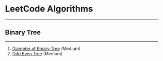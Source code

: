 # LeetCode Algorithms

---------------------------------------------

## Binary Tree

---------------------------------------------

1. [Diameter of Binary Tree](src/main/java/in/treyi/tree/binary_tree/diameter_of_binary_tree_543)  (Medium)
2. [Odd Even Tree](src/main/java/in/treyi/tree/binary_tree/odd_even_tree_1609) (Medium)